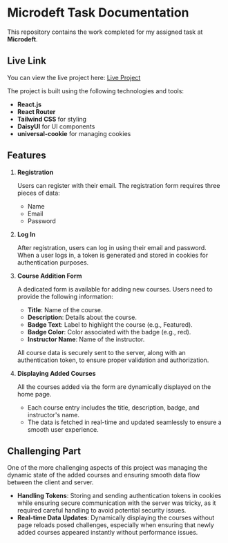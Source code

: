 # Microdeft Task Documentation  

This repository contains the work completed for my assigned task at **Microdeft**.  

## Live Link  
You can view the live project here: [Live Project](https://playful-kelpie-60835e.netlify.app/)  

The project is built using the following technologies and tools:  
- **React.js**  
- **React Router**  
- **Tailwind CSS** for styling  
- **DaisyUI** for UI components  
- **universal-cookie** for managing cookies  

## Features  

1. **Registration**
   
   Users can register with their email. The registration form requires three pieces of data:  
   - Name  
   - Email  
   - Password  

2. **Log In**
   
   After registration, users can log in using their email and password.  
   When a user logs in, a token is generated and stored in cookies for authentication purposes.  

3. **Course Addition Form**
   
   A dedicated form is available for adding new courses. Users need to provide the following information:  
   - **Title**: Name of the course.  
   - **Description**: Details about the course.  
   - **Badge Text**: Label to highlight the course (e.g., Featured).  
   - **Badge Color**: Color associated with the badge (e.g., red).  
   - **Instructor Name**: Name of the instructor.  

   All course data is securely sent to the server, along with an authentication token, to ensure proper validation and authorization.  

4. **Displaying Added Courses**
   
   All the courses added via the form are dynamically displayed on the home page.  
   - Each course entry includes the title, description, badge, and instructor's name.  
   - The data is fetched in real-time and updated seamlessly to ensure a smooth user experience.  

## Challenging Part  

One of the more challenging aspects of this project was managing the dynamic state of the added courses and ensuring smooth data flow between the client and server.  
- **Handling Tokens**: Storing and sending authentication tokens in cookies while ensuring secure communication with the server was tricky, as it required careful handling to avoid potential security issues.  
- **Real-time Data Updates**: Dynamically displaying the courses without page reloads posed challenges, especially when ensuring that newly added courses appeared instantly without performance issues.

